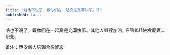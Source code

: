 ```yaml
---
title: "啥也不说了，跟你们在一起真是充满快乐。其"
published: false
---
```

啥也不说了，跟你们在一起真是充满快乐。其他人继续加油，P图者赶快发展第二职业。

备注：西安新人培训合影留恋